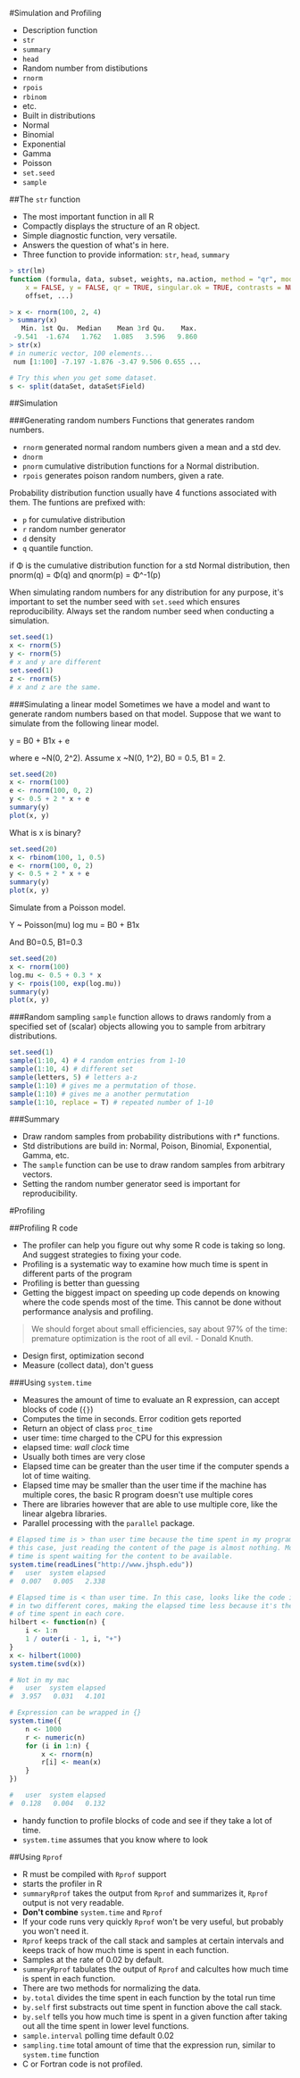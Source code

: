 #Simulation and Profiling
- Description function
 - `str`
 - `summary`
 - `head`
- Random number from distibutions
 - `rnorm`
 - `rpois`
 - `rbinom`
 - etc.
- Built in distributions
 - Normal
 - Binomial
 - Exponential
 - Gamma
 - Poisson
- `set.seed`
- `sample`

##The `str` function
- The most important function in all R
- Compactly displays the structure of an R object.
- Simple diagnostic function, very versatile.
- Answers the question of what's in here.
- Three function to provide information: `str`, `head`, `summary`

```R
> str(lm)
function (formula, data, subset, weights, na.action, method = "qr", model = TRUE, 
    x = FALSE, y = FALSE, qr = TRUE, singular.ok = TRUE, contrasts = NULL, 
    offset, ...)  

> x <- rnorm(100, 2, 4)
> summary(x)
   Min. 1st Qu.  Median    Mean 3rd Qu.    Max. 
 -9.541  -1.674   1.762   1.085   3.596   9.860 
> str(x)
# in numeric vector, 100 elements...
 num [1:100] -7.197 -1.876 -3.47 9.506 0.655 ...

# Try this when you get some dataset.
s <- split(dataSet, dataSet$Field)
```

##Simulation

###Generating random numbers
Functions that generates random numbers.
- `rnorm` generated normal random numbers given a mean and a std dev.
- `dnorm` 
- `pnorm` cumulative distribution functions for a Normal distribution.
- `rpois` generates poison random numbers, given a rate.

Probability distribution function usually have 4 functions associated with
them. The funtions are prefixed with:
- `p` for cumulative distribution
- `r` random number generator
- `d` density
- `q` quantile function.

if Φ is the cumulative distribution function for a std Normal distribution,
then pnorm(q) = Φ(q) and qnorm(p) = Φ^-1(p)

When simulating random numbers for any distribution for any purpose, it's
important to set the number seed with `set.seed` which ensures reproducibility.
Always set the random number seed when conducting a simulation.

```R
set.seed(1)
x <- rnorm(5)
y <- rnorm(5)
# x and y are different
set.seed(1)
z <- rnorm(5)
# x and z are the same.
```

###Simulating a linear model
Sometimes we have a model and want to generate random numbers based on that
model. Suppose that we want to simulate from the following linear model.

y = B0 + B1x + e

where e ~N(0, 2^2). Assume x ~N(0, 1^2), B0 = 0.5, B1 = 2.

```R
set.seed(20)
x <- rnorm(100)
e <- rnorm(100, 0, 2)
y <- 0.5 + 2 * x + e
summary(y)
plot(x, y)
```

What is x is binary?
```R
set.seed(20)
x <- rbinom(100, 1, 0.5)
e <- rnorm(100, 0, 2)
y <- 0.5 + 2 * x + e
summary(y)
plot(x, y)
```

Simulate from a Poisson model.

Y ~ Poisson(mu)
log mu = B0 + B1x

And B0=0.5, B1=0.3
```R
set.seed(20)
x <- rnorm(100)
log.mu <- 0.5 + 0.3 * x
y <- rpois(100, exp(log.mu))
summary(y)
plot(x, y)
```

###Random sampling
`sample` function allows to draws randomly from a specified set of (scalar)
objects allowing you to sample from arbitrary distributions.
```R
set.seed(1)
sample(1:10, 4) # 4 random entries from 1-10
sample(1:10, 4) # different set
sample(letters, 5) # letters a-z
sample(1:10) # gives me a permutation of those.
sample(1:10) # gives me a another permutation
sample(1:10, replace = T) # repeated number of 1-10
```

###Summary
- Draw random samples from probability distributions  with r\* functions.
- Std distributions are build in: Normal, Poison, Binomial, Exponential, Gamma,
  etc.
- The `sample` function can be use to draw random samples from arbitrary
  vectors.
- Setting the random number generator seed is important for reproducibility.

#Profiling

##Profiling R code
- The profiler can help you figure out why some R code is taking so long. And
  suggest strategies to fixing your code.
- Profiling is a systematic way to examine how much time is spent in different
  parts of the program 
- Profiling is better than guessing 
- Getting the biggest impact on speeding up code depends on knowing where the
  code spends most of the time. This cannot be done without performance
analysis and profiling.

> We should forget about small efficiencies, say about 97% of the time:
> premature optimization is the root of all evil. - Donald Knuth.

- Design first, optimization second
- Measure (collect data), don't guess

###Using `system.time`
- Measures the amount of time to evaluate an R expression, can accept blocks of
  code (`{}`)
- Computes the time in seconds. Error codition gets reported 
- Return an object of class `proc_time`
 - user time: time charged to the CPU for this expression
 - elapsed time: *wall clock* time
- Usually both times are very close
- Elapsed time can be greater than the user time if the computer spends a lot
  of time waiting.
- Elapsed time may be smaller than the user time if the machine has multiple
  cores, the basic R program doesn't use multiple cores
 - There are libraries however that are able to use multiple core, like the
   linear algebra libraries. 
 - Parallel processing with the `parallel` package.

```R
# Elapsed time is > than user time because the time spent in my program, in
# this case, just reading the content of the page is almost nothing. Most of the
# time is spent waiting for the content to be available.
system.time(readLines("http://www.jhsph.edu"))
#   user  system elapsed 
#  0.007   0.005   2.338 

# Elapsed time is < than user time. In this case, looks like the code is run
# in two different cores, making the elapsed time less because it's the amount
# of time spent in each core.
hilbert <- function(n) {
    i <- 1:n
    1 / outer(i - 1, i, "+")
}
x <- hilbert(1000)
system.time(svd(x))

# Not in my mac
#   user  system elapsed 
#  3.957   0.031   4.101 

# Expression can be wrapped in {}
system.time({
    n <- 1000
    r <- numeric(n)
    for (i in 1:n) {
        x <- rnorm(n)
        r[i] <- mean(x)
    }
})

#   user  system elapsed 
#  0.128   0.004   0.132 
```

- handy function to profile blocks of code and see if they take a lot of time.
- `system.time` assumes that you know where to look

##Using `Rprof`
- R must be compiled with `Rprof` support
- starts the profiler in R
- `summaryRprof` takes the output from `Rprof` and summarizes it, `Rprof`
  output is not very readable.
- **Don't combine** `system.time` and `Rprof`
- If your code runs very quickly `Rprof` won't be very useful, but probably you
  won't need it.
- `Rprof` keeps track of the call stack and samples at certain intervals and
  keeps track of how much time is spent in each function.
- Samples at the rate of 0.02 by default.
- `summaryRprof` tabulates the output of `Rprof` and calcultes how much time is
  spent in each function.
- There are two methods for normalizing the data.
 - `by.total` divides the time spent in each function by the total run time
 - `by.self` first substracts out time spent in function above the call stack.
 - `by.self` tells you how much time is spent in a given function after taking
   out all the time spent in lower level functions.
- `sample.interval` polling time default 0.02
- `sampling.time` total amount of time that the expression run, similar to
  `system.time` function
- C or Fortran code is not profiled.
